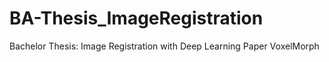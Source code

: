 # BA-Thesis_ImageRegistration
Bachelor Thesis: Image Registration with Deep Learning Paper VoxelMorph

